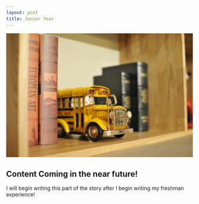 ```yaml
---
layout: post
title: Junior Year
---
```


![Junior Year](/images/action-blur-bookcase-356093.jpg)

## Content Coming in the near future!

I will begin writing this part of the story after I begin writing my freshman experience!
